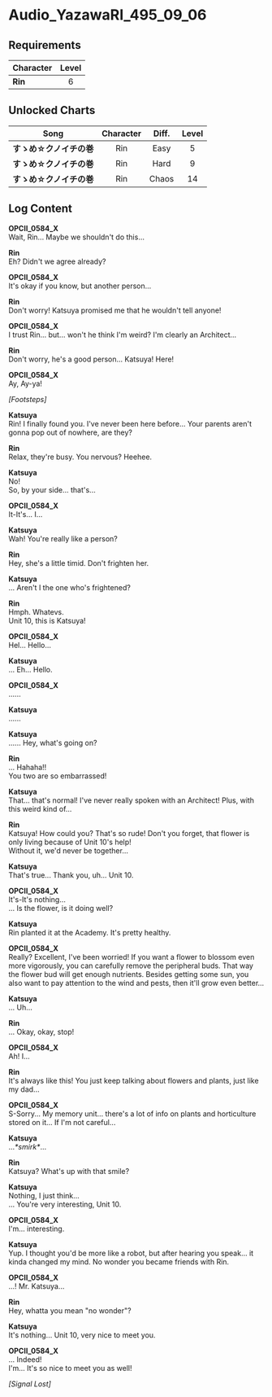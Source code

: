 # Audio_YazawaRI_495_09_06
## Requirements
|Character|Level|
|---------|:---:|
|**Rin**  |  6  |

## Unlocked Charts
|         Song          |Character|Diff.|Level|
|-----------------------|:-------:|:---:|:---:|
|**すゝめ☆クノイチの巻**|   Rin   |Easy |  5  |
|**すゝめ☆クノイチの巻**|   Rin   |Hard |  9  |
|**すゝめ☆クノイチの巻**|   Rin   |Chaos| 14  |

## Log Content
**OPCII_0584_X**<br>
Wait, Rin... Maybe we shouldn't do this...

**Rin**<br>
Eh? Didn't we agree already?

**OPCII_0584_X**<br>
It's okay if you know, but another person...

**Rin**<br>
Don't worry! Katsuya promised me that he wouldn't tell anyone!

**OPCII_0584_X**<br>
I trust Rin... but... won't he think I'm weird? I'm clearly an Architect...

**Rin**<br>
Don't worry, he's a good person... Katsuya! Here!

**OPCII_0584_X**<br>
Ay, Ay\-ya!

*\[Footsteps\]*

**Katsuya**<br>
Rin! I finally found you. I've never been here before... Your parents aren't gonna pop out of nowhere, are they?

**Rin**<br>
Relax, they're busy. You nervous? Heehee.

**Katsuya**<br>
No!<br>
So, by your side... that's...

**OPCII_0584_X**<br>
It\-It's... I...

**Katsuya**<br>
Wah! You're really like a person?

**Rin**<br>
Hey, she's a little timid. Don't frighten her.

**Katsuya**<br>
... Aren't I the one who's frightened?

**Rin**<br>
Hmph. Whatevs.<br>
Unit 10, this is Katsuya!

**OPCII_0584_X**<br>
Hel... Hello...

**Katsuya**<br>
... Eh... Hello.

**OPCII_0584_X**<br>
......

**Katsuya**<br>
......

**Katsuya**<br>
...... Hey, what's going on?

**Rin**<br>
... Hahaha!!<br>
You two are so embarrassed!

**Katsuya**<br>
That... that's normal! I've never really spoken with an Architect! Plus, with this weird kind of...

**Rin**<br>
Katsuya! How could you? That's so rude! Don't you forget, that flower is only living because of Unit 10's help!<br>
Without it, we'd never be together...

**Katsuya**<br>
That's true... Thank you, uh... Unit 10.

**OPCII_0584_X**<br>
It's\-It's nothing...<br>
... Is the flower, is it doing well?

**Katsuya**<br>
Rin planted it at the Academy. It's pretty healthy.

**OPCII_0584_X**<br>
Really? Excellent, I've been worried! If you want a flower to blossom even more vigorously, you can carefully remove the peripheral buds. That way the flower bud will get enough nutrients. Besides getting some sun, you also want to pay attention to the wind and pests, then it'll grow even better...

**Katsuya**<br>
... Uh...

**Rin**<br>
... Okay, okay, stop!

**OPCII_0584_X**<br>
Ah! I...

**Rin**<br>
It's always like this! You just keep talking about flowers and plants, just like my dad...

**OPCII_0584_X**<br>
S\-Sorry... My memory unit... there's a lot of info on plants and horticulture stored on it... If I'm not careful...

**Katsuya**<br>
...*\*smirk\**...

**Rin**<br>
Katsuya? What's up with that smile?

**Katsuya**<br>
Nothing, I just think...<br>
... You're very interesting, Unit 10.

**OPCII_0584_X**<br>
I'm... interesting.

**Katsuya**<br>
Yup. I thought you'd be more like a robot, but after hearing you speak... it kinda changed my mind. No wonder you became friends with Rin.

**OPCII_0584_X**<br>
...! Mr. Katsuya...

**Rin**<br>
Hey, whatta you mean "no wonder"?

**Katsuya**<br>
It's nothing... Unit 10, very nice to meet you.

**OPCII_0584_X**<br>
... Indeed!<br>
I'm... It's so nice to meet you as well!

*[Signal Lost]*
